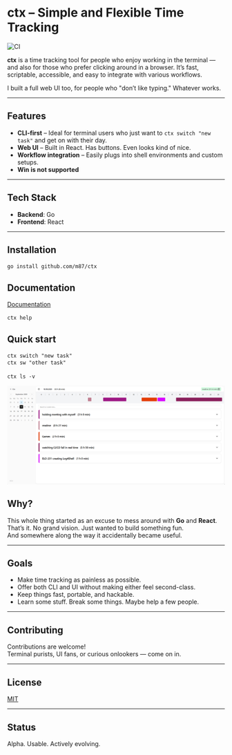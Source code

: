 # ctx – Simple and Flexible Time Tracking
![CI](https://github.com/m87/ctx/actions/workflows/go.yml/badge.svg)

**ctx** is a time tracking tool for people who enjoy working in the terminal — and also for those who prefer clicking around in a browser. It’s fast, scriptable, accessible, and easy to integrate with various workflows.

I built a full web UI too, for people who "don’t like typing." Whatever works.

---

## Features

- **CLI-first** – Ideal for terminal users who just want to `ctx switch "new task"` and get on with their day.
- **Web UI** – Built in React. Has buttons. Even looks kind of nice.
- **Workflow integration** – Easily plugs into shell environments and custom setups.
- **Win is not supported**

---

## Tech Stack

- **Backend**: Go
- **Frontend**: React

---

## Installation

```
go install github.com/m87/ctx
```

## Documentation

[Documentation](https://github.com/m87/ctx/wiki/Documentation)

```
ctx help
```

## Quick start
```
ctx switch "new task"
ctx sw "other task"

ctx ls -v
```

![screen](img/screenshot.png)

## Why?

This whole thing started as an excuse to mess around with **Go** and **React**.  
That’s it. No grand vision. Just wanted to build something fun.  
And somewhere along the way it accidentally became useful.

---

## Goals

- Make time tracking as painless as possible.
- Offer both CLI and UI without making either feel second-class.
- Keep things fast, portable, and hackable.
- Learn some stuff. Break some things. Maybe help a few people.

---

## Contributing

Contributions are welcome!  
Terminal purists, UI fans, or curious onlookers — come on in.  

---

## License

[MIT](LICENSE)

---

## Status

Alpha. Usable. Actively evolving.
